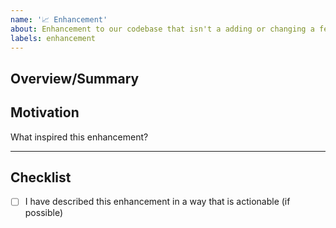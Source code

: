 ```yaml
---
name: '📈 Enhancement'
about: Enhancement to our codebase that isn't a adding or changing a feature
labels: enhancement
---
```


## Overview/Summary


## Motivation

What inspired this enhancement?


---

## Checklist

- [ ] I have described this enhancement in a way that is actionable (if possible)
